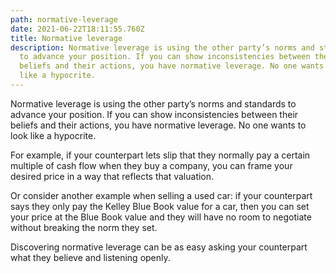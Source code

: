 ```yaml
---
path: normative-leverage
date: 2021-06-22T18:11:55.760Z
title: Normative leverage
description: Normative leverage is using the other party’s norms and standards
  to advance your position. If you can show inconsistencies between their
  beliefs and their actions, you have normative leverage. No one wants to look
  like a hypocrite.
---
```

Normative leverage is using the other party’s norms and standards to advance your position. If you can show inconsistencies between their beliefs and their actions, you have normative leverage. No one wants to look like a hypocrite.

For example, if your counterpart lets slip that they normally pay a certain multiple of cash flow when they buy a company, you can frame your desired price in a way that reflects that valuation. 

Or consider another example when selling a used car: if your counterpart says they only pay the Kelley Blue Book value for a car, then you can set your price at the Blue Book value and they will have no room to negotiate without breaking the norm they set.

Discovering normative leverage can be as easy asking your counterpart what they believe and listening openly.